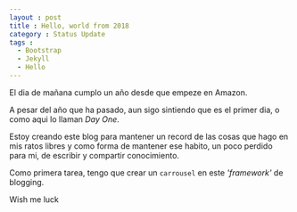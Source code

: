 ```yaml
---
layout : post
title : Hello, world from 2018
category : Status Update  
tags :  
  - Bootstrap  
  - Jekyll 
  - Hello
---
```


El dia de ma&#241;ana cumplo un a&#241;o desde que empeze en Amazon.

A pesar del a&#241;o que ha pasado, aun sigo sintiendo que es el primer dia, o como aqui lo llaman *Day One*. 

Estoy creando este blog para mantener un record de las cosas que hago en mis ratos libres y como forma de mantener ese habito, un poco perdido para mi, de escribir y compartir conocimiento.

Como primera tarea, tengo que crear un `carrousel` en este *'framework'* de blogging.

Wish me luck